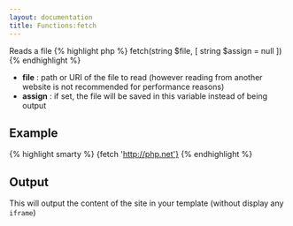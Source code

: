 ```yaml
---
layout: documentation
title: Functions:fetch
---
```


Reads a file
{% highlight php %}
fetch(string $file, [ string $assign = null ])
{% endhighlight %}

* **file** : path or URI of the file to read (however reading from another website is not recommended for performance reasons)
* **assign** : if set, the file will be saved in this variable instead of being output

## Example
{% highlight smarty %}
{fetch 'http://php.net'}
{% endhighlight %}

## Output
This will output the content of the site in your template (without display any `iframe`)